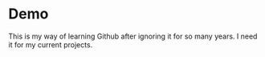 # Demo 

This is my way of learning Github after ignoring it for so many years.
I need it for my current projects.
